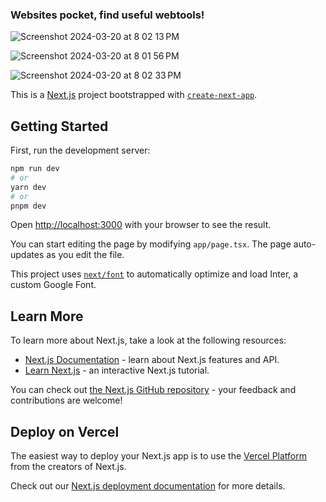 ### Websites pocket, find useful webtools!

![Screenshot 2024-03-20 at 8 02 13 PM](https://github.com/WhosthatAoli/neweb.com/assets/54309838/dddb68d9-f4b8-4132-8a33-e6c6ae38fd55)

![Screenshot 2024-03-20 at 8 01 56 PM](https://github.com/WhosthatAoli/neweb.com/assets/54309838/26b42955-4a68-4d38-885e-4f8f2d840d07)

![Screenshot 2024-03-20 at 8 02 33 PM](https://github.com/WhosthatAoli/neweb.com/assets/54309838/249bf770-c064-4ecf-8734-ecf50eab3271)




This is a [Next.js](https://nextjs.org/) project bootstrapped with [`create-next-app`](https://github.com/vercel/next.js/tree/canary/packages/create-next-app).

## Getting Started

First, run the development server:

```bash
npm run dev
# or
yarn dev
# or
pnpm dev
```

Open [http://localhost:3000](http://localhost:3000) with your browser to see the result.

You can start editing the page by modifying `app/page.tsx`. The page auto-updates as you edit the file.

This project uses [`next/font`](https://nextjs.org/docs/basic-features/font-optimization) to automatically optimize and load Inter, a custom Google Font.

## Learn More

To learn more about Next.js, take a look at the following resources:

- [Next.js Documentation](https://nextjs.org/docs) - learn about Next.js features and API.
- [Learn Next.js](https://nextjs.org/learn) - an interactive Next.js tutorial.

You can check out [the Next.js GitHub repository](https://github.com/vercel/next.js/) - your feedback and contributions are welcome!

## Deploy on Vercel

The easiest way to deploy your Next.js app is to use the [Vercel Platform](https://vercel.com/new?utm_medium=default-template&filter=next.js&utm_source=create-next-app&utm_campaign=create-next-app-readme) from the creators of Next.js.

Check out our [Next.js deployment documentation](https://nextjs.org/docs/deployment) for more details.
